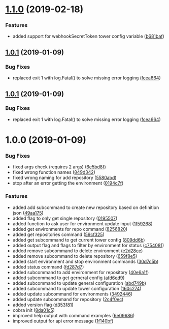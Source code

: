 # [1.1.0](https://github.com/auto-staging/stagectl/compare/1.0.1...1.1.0) (2019-02-18)


### Features

* added support for webhookSecretToken tower config variable ([b681baf](https://github.com/auto-staging/stagectl/commit/b681baf))

## [1.0.1](https://github.com/auto-staging/stagectl/compare/1.0.0...1.0.1) (2019-01-09)


### Bug Fixes

* replaced exit 1 with log.Fatal() to solve missing error logging ([fcea664](https://github.com/auto-staging/stagectl/commit/fcea664))

## [1.0.1](https://github.com/auto-staging/stagectl/compare/1.0.0...1.0.1) (2019-01-09)


### Bug Fixes

* replaced exit 1 with log.Fatal() to solve missing error logging ([fcea664](https://github.com/auto-staging/stagectl/commit/fcea664))

# 1.0.0 (2019-01-09)


### Bug Fixes

* fixed args check (requires 2 args) ([6e5bd8f](https://github.com/auto-staging/stagectl/commit/6e5bd8f))
* fixed wrong function names ([849d342](https://github.com/auto-staging/stagectl/commit/849d342))
* fixed wrong naming for add repository ([5580abd](https://github.com/auto-staging/stagectl/commit/5580abd))
* stop after an error getting the environment ([0194c7f](https://github.com/auto-staging/stagectl/commit/0194c7f))


### Features

* added add subcommand to create new repository based on definition json ([49aa175](https://github.com/auto-staging/stagectl/commit/49aa175))
* added flag to only get single repository ([0195507](https://github.com/auto-staging/stagectl/commit/0195507))
* added function to ask user for environment update input ([1f59268](https://github.com/auto-staging/stagectl/commit/1f59268))
* added get environments for repo command ([8256820](https://github.com/auto-staging/stagectl/commit/8256820))
* added get repositories command ([59cf325](https://github.com/auto-staging/stagectl/commit/59cf325))
* added get subcommand to get current tower config ([809dd6b](https://github.com/auto-staging/stagectl/commit/809dd6b))
* added output flag and flags to filter by environment for status ([c754081](https://github.com/auto-staging/stagectl/commit/c754081))
* added remove subcommand to delete environment ([e2d28ce](https://github.com/auto-staging/stagectl/commit/e2d28ce))
* added remove subcommand to delete repository ([659f8e5](https://github.com/auto-staging/stagectl/commit/659f8e5))
* added start environment and stop environment commands ([30d7c5b](https://github.com/auto-staging/stagectl/commit/30d7c5b))
* added status command ([fd287d7](https://github.com/auto-staging/stagectl/commit/fd287d7))
* added subcommand to add environment for repository ([40e6a1f](https://github.com/auto-staging/stagectl/commit/40e6a1f))
* added subcommand to get gerneral config ([afd6ed9](https://github.com/auto-staging/stagectl/commit/afd6ed9))
* added subcommand to update general configuration ([abd749b](https://github.com/auto-staging/stagectl/commit/abd749b))
* added subcommand to update tower configuration ([160c274](https://github.com/auto-staging/stagectl/commit/160c274))
* added update subcommand for environments ([3492446](https://github.com/auto-staging/stagectl/commit/3492446))
* added update subcommand for repository ([2c4f0ec](https://github.com/auto-staging/stagectl/commit/2c4f0ec))
* added version flag ([d353f81](https://github.com/auto-staging/stagectl/commit/d353f81))
* cobra init ([8da01c5](https://github.com/auto-staging/stagectl/commit/8da01c5))
* improved help output with command examples ([6e09686](https://github.com/auto-staging/stagectl/commit/6e09686))
* improved output for api error message ([1f140bf](https://github.com/auto-staging/stagectl/commit/1f140bf))
